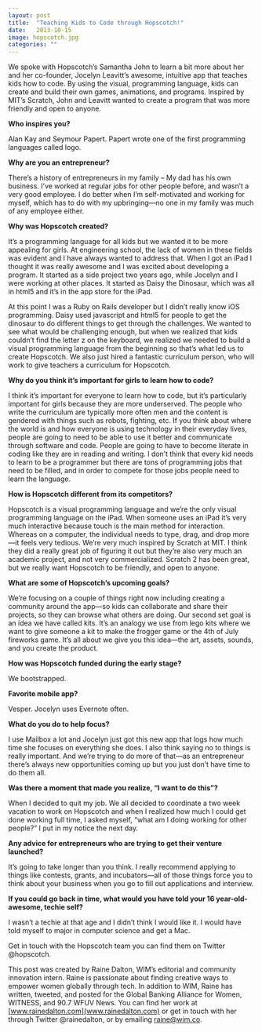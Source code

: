 ```yaml
---
layout: post
title:  "Teaching Kids to Code through Hopscotch!"
date:   2013-10-15
image: hopscotch.jpg
categories: ""
---
```



We spoke with Hopscotch’s Samantha John to learn a bit more about her and her co-founder, Jocelyn Leavitt’s awesome, intuitive app that teaches kids how to code. By using the visual, programming language, kids can create and build their own games, animations, and programs. Inspired by MIT’s Scratch, John and Leavitt wanted to create a program that was more friendly and open to anyone.

**Who inspires you?**

Alan Kay and Seymour Papert. Papert wrote one of the first programming languages called logo.

**Why are you an entrepreneur?**

There’s a history of entrepreneurs in my family – My dad has his own business.  I’ve worked at regular jobs for other people before, and wasn’t a very good employee. I do better when I’m self-motivated and working for myself, which has to do with my upbringing—no one in my family was much of any employee either.

**Why was Hopscotch created?**

It’s a programming language for all kids but we wanted it to be more appealing for girls. At engineering school, the lack of women in these fields was evident and I have always wanted to address that. When I got an iPad I thought it was really awesome and I was excited about developing a program. It started as a side project two years ago, while Jocelyn and I were working at other places. It started as Daisy the Dinosaur, which was all in html5 and it’s in the app store for the iPad.

At this point I was a Ruby on Rails developer but I didn’t really know iOS programming. Daisy used javascript and html5 for people to get the dinosaur to do different things to get through the challenges. We wanted to see what would be challenging enough, but when we realized that kids couldn’t find the letter z on the keyboard, we realized we needed to build a visual programming language from the beginning so that’s what led us to create Hopscotch. We also just hired a fantastic curriculum person, who will work to give teachers a curriculum for Hopscotch.

**Why do you think it’s important for girls to learn how to code?**

I think it’s important for everyone to learn how to code, but it’s particularly important for girls because they are more underserved. The people who write the curriculum are typically more often men and the content is gendered with things such as robots, fighting, etc. If you think about where the world is and how everyone is using technology in their everyday lives, people are going to need to be able to use it better and communicate through software and code. People are going to have to become literate in coding like they are in reading and writing. I don’t think that every kid needs to learn to be a programmer but there are tons of programming jobs that need to be filled, and in order to compete for those jobs people need to learn the language.

**How is Hopscotch different from its competitors?**

Hopscotch is a visual programming language and we’re the only visual programming language on the iPad. When someone uses an iPad it’s very much interactive because touch is the main method for interaction. Whereas on a computer, the individual needs to type, drag, and drop more—it feels very tedious. We’re very much inspired by Scratch at MIT. I think they did a really great job of figuring it out but they’re also very much an academic project, and not very commercialized. Scratch 2 has been great, but we really want Hopscotch to be friendly, and open to anyone.

**What are some of Hopscotch’s upcoming goals?**

We’re focusing on a couple of things right now including creating a community around the app—so kids can collaborate and share their projects, so they can browse what others are doing. Our second set goal is an idea we have called kits. It’s an analogy we use from lego kits where we want to give someone a kit to make the frogger game or the 4th of July fireworks game. It’s all about we give you this idea—the art, assets, sounds, and you create the product.

**How was Hopscotch funded during the early stage?**

We bootstrapped.

**Favorite mobile app?**

Vesper. Jocelyn uses Evernote often.

**What do you do to help focus?**

I use Mailbox a lot and Jocelyn just got this new app that logs how much time she focuses on everything she does. I also think saying no to things is really important. And we’re trying to do more of that—as an entrepreneur there’s always new opportunities coming up but you just don’t have time to do them all.

**Was there a moment that made you realize, “I want to do this”?**

When I decided to quit my job. We all decided to coordinate a two week vacation to work on Hopscotch and when I realized how much I could get done working full time, I asked myself, “what am I doing working for other people?” I put in my notice the next day.

**Any advice for entrepreneurs who are trying to get their venture launched?**

It’s going to take longer than you think. I really recommend applying to things like contests, grants, and incubators—all of those things force you to think about your business when you go to fill out applications and interview.

**If you could go back in time, what would you have told your 16 year-old-awesome, techie self?**

I wasn’t a techie at that age and I didn’t think I would like it. I would have told myself to major in computer science and get a Mac.

Get in touch with the Hopscotch team you can find them on Twitter @hopscotch.


This post was created by Raine Dalton, WIM’s editorial and community innovation intern. Raine is passionate about finding creative ways to empower women globally through tech. In addition to WIM, Raine has written, tweeted, and posted for the Global Banking Alliance for Women, WITNESS, and 90.7 WFUV News. You can find her work at [www.rainedalton.com](www.rainedalton.com) or get in touch with her through Twitter @rainedalton, or by emailing raine@wim.co.